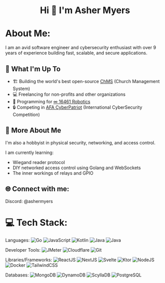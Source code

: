 
<h1 align="center">Hi 👋 I'm Asher Myers</h1>

# About Me:
I am an avid software engineer and cybersecurity enthusiast with over 9 years of experience building fast, scalable, and secure applications.

## 🚀 What I'm Up To

- 🏗️ Building the world's best open-source [ChMS](https://chms.io/) (Church Management System)
- 💻 Freelancing for non-profits and other organizations
- 🤖 Programming for [∞ 16461 Robotics](https://16461.mcr.club)
- 🔒 Competing in [AFA CyberPatriot](https://www.uscyberpatriot.org/) (International CyberSecurity Competition)

## 💫 More About Me

I'm also a hobbyist in physical security, networking, and access control.

I am currently learning:
- Wiegand reader protocol
- DIY networked access control using Golang and WebSockets
- The inner workings of relays and GPIO

## 🌐 Connect with me:
Discord: @ashermyers

# 💻 Tech Stack:
Languages: 
![Go](https://img.shields.io/badge/GO-%23323330.svg?style=for-the-badge&logo=go&logoColor=white) 
![JavaScript](https://img.shields.io/badge/javascript-%23323330.svg?style=for-the-badge&logo=javascript&logoColor=%23F7DF1E) 
![Kotlin](https://img.shields.io/badge/kotlin-%23323330.svg?style=for-the-badge&logo=kotlin&logoColor=white) 
![Java](https://img.shields.io/badge/java-%23323330.svg?style=for-the-badge&logo=java&logoColor=white) 
![Java](https://img.shields.io/badge/rust-%23323330.svg?style=for-the-badge&logo=rust&logoColor=white) 


Developer Tools: 
![JMeter](https://img.shields.io/badge/JMeter-FF6C37?style=for-the-badge&logo=jmeter&logoColor=white) 
![Cloudflare](https://img.shields.io/badge/cloudflare-black?style=for-the-badge&logo=cloudflare&logoColor=f6821f) 
![Git](https://img.shields.io/badge/git-%23F05033.svg?style=for-the-badge&logo=git&logoColor=white)

Libraries/Frameworks: 
![ReactJS](https://img.shields.io/badge/react-%2320232a.svg?style=for-the-badge&logo=react&logoColor=%2361DAFB) 
![NextJS](https://img.shields.io/badge/nextjs-%2320232a.svg?style=for-the-badge&logo=nextjs&logoColor=%2361DAFB) 
![Svelte](https://img.shields.io/badge/svelte-%2320232a.svg?style=for-the-badge&logo=svelte&logoColor=%ffbb00) 
![Ktor](https://img.shields.io/badge/ktor-b757d4?style=for-the-badge&logo=ktor) 
![NodeJS](https://img.shields.io/badge/node.js-6DA55F?style=for-the-badge&logo=node.js&logoColor=white) 
![Docker](https://img.shields.io/badge/docker-%230db7ed.svg?style=for-the-badge&logo=docker&logoColor=white) 
![TailwindCSS](https://img.shields.io/badge/tailwindcss-%2320232a.svg?style=for-the-badge&logo=tailwindcss&logoColor=%2361DAFB) 

Databases:
![MongoDB](https://img.shields.io/badge/mongodb-%2320232a.svg?style=for-the-badge&logo=mongodb) 
![DynamoDB](https://img.shields.io/badge/dynamodb-%2320232a.svg?style=for-the-badge&logo=dynamodb&logoColor=%ffbb00) 
![ScyllaDB](https://img.shields.io/badge/scylladb-%2320232a?style=for-the-badge&logo=scylladb) 
![PostgreSQL](https://img.shields.io/badge/PostgreSQL-%2320232a?style=for-the-badge&logo=PostgreSQL) 
